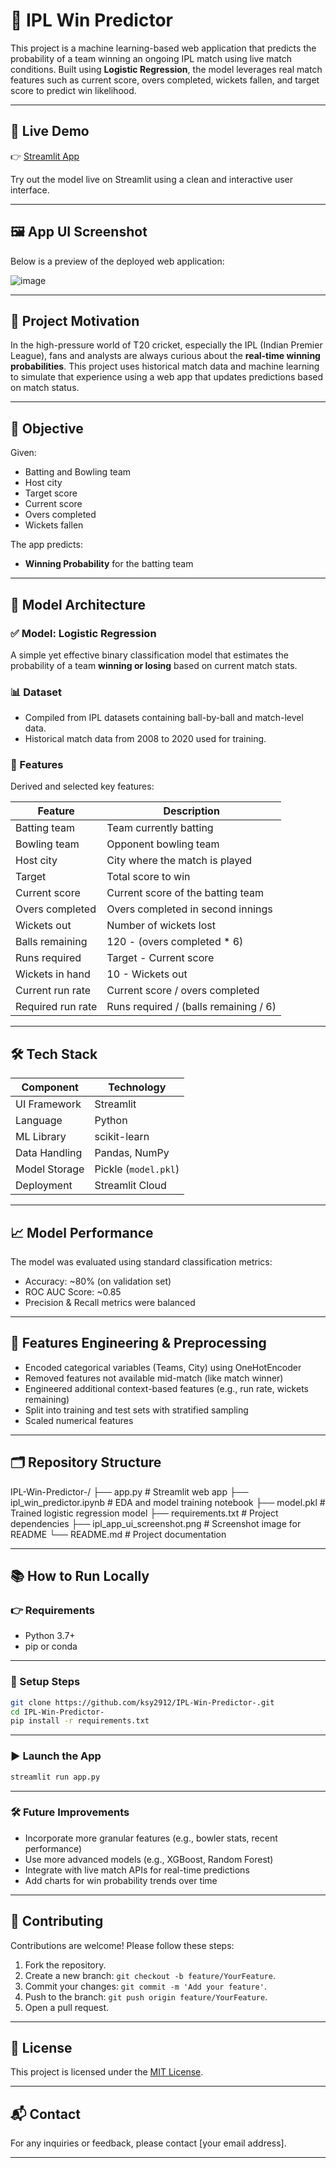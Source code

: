 # 🏏 IPL Win Predictor

This project is a machine learning-based web application that predicts the probability of a team winning an ongoing IPL match using live match conditions. Built using **Logistic Regression**, the model leverages real match features such as current score, overs completed, wickets fallen, and target score to predict win likelihood.

---

## 🔗 Live Demo

👉 [Streamlit App](https://ghkzs3grye9jhtqbtzsoxu.streamlit.app/)

Try out the model live on Streamlit using a clean and interactive user interface.

---

## 🖼️ App UI Screenshot

Below is a preview of the deployed web application:

![image](https://github.com/user-attachments/assets/a06e86c2-496e-44a2-8ade-3157ac2b9256)


---


## 📌 Project Motivation

In the high-pressure world of T20 cricket, especially the IPL (Indian Premier League), fans and analysts are always curious about the **real-time winning probabilities**. This project uses historical match data and machine learning to simulate that experience using a web app that updates predictions based on match status.

---

## 🎯 Objective

Given:
- Batting and Bowling team
- Host city
- Target score
- Current score
- Overs completed
- Wickets fallen

The app predicts:
- **Winning Probability** for the batting team

---


## 🎯 Model Architecture

### ✅ Model: Logistic Regression
A simple yet effective binary classification model that estimates the probability of a team **winning or losing** based on current match stats.

### 📊 Dataset
- Compiled from IPL datasets containing ball-by-ball and match-level data.
- Historical match data from 2008 to 2020 used for training.

### 🔢 Features

Derived and selected key features:

| Feature               | Description                                      |
|----------------------|--------------------------------------------------|
| Batting team         | Team currently batting                          |
| Bowling team         | Opponent bowling team                           |
| Host city            | City where the match is played                  |
| Target               | Total score to win                              |
| Current score        | Current score of the batting team               |
| Overs completed      | Overs completed in second innings               |
| Wickets out          | Number of wickets lost                          |
| Balls remaining      | 120 - (overs completed * 6)                     |
| Runs required        | Target - Current score                          |
| Wickets in hand      | 10 - Wickets out                                |
| Current run rate     | Current score / overs completed                |
| Required run rate    | Runs required / (balls remaining / 6)          |

---

## 🛠️ Tech Stack

| Component       | Technology           |
|----------------|----------------------|
| UI Framework   | Streamlit            |
| Language       | Python               |
| ML Library     | scikit-learn         |
| Data Handling  | Pandas, NumPy        |
| Model Storage  | Pickle (`model.pkl`) |
| Deployment     | Streamlit Cloud      |

---
## 📈 Model Performance

The model was evaluated using standard classification metrics:

- Accuracy: ~80% (on validation set)
- ROC AUC Score: ~0.85
- Precision & Recall metrics were balanced  

---

## 🧠 Features Engineering & Preprocessing

- Encoded categorical variables (Teams, City) using OneHotEncoder
- Removed features not available mid-match (like match winner)
- Engineered additional context-based features (e.g., run rate, wickets remaining)
- Split into training and test sets with stratified sampling
- Scaled numerical features

---

## 🗂️ Repository Structure
IPL-Win-Predictor-/
├── app.py                    # Streamlit web app
├── ipl_win_predictor.ipynb  # EDA and model training notebook
├── model.pkl                # Trained logistic regression model
├── requirements.txt         # Project dependencies
├── ipl_app_ui_screenshot.png  # Screenshot image for README
└── README.md                # Project documentation

---
## 📚 How to Run Locally

### 👉 Requirements
- Python 3.7+
- pip or conda

---

### 🔧 Setup Steps

```bash
git clone https://github.com/ksy2912/IPL-Win-Predictor-.git
cd IPL-Win-Predictor-
pip install -r requirements.txt
```

---

### ▶️ Launch the App

```bash
streamlit run app.py
```

---

### 🛠️ Future Improvements

- Incorporate more granular features (e.g., bowler stats, recent performance)
- Use more advanced models (e.g., XGBoost, Random Forest)
- Integrate with live match APIs for real-time predictions
- Add charts for win probability trends over time

---
## 🤝 Contributing

Contributions are welcome! Please follow these steps:

1. Fork the repository.
2. Create a new branch: `git checkout -b feature/YourFeature`.
3. Commit your changes: `git commit -m 'Add your feature'`.
4. Push to the branch: `git push origin feature/YourFeature`.
5. Open a pull request.

---

## 📄 License

This project is licensed under the [MIT License](LICENSE).

---

## 📬 Contact

For any inquiries or feedback, please contact [your email address].

---

